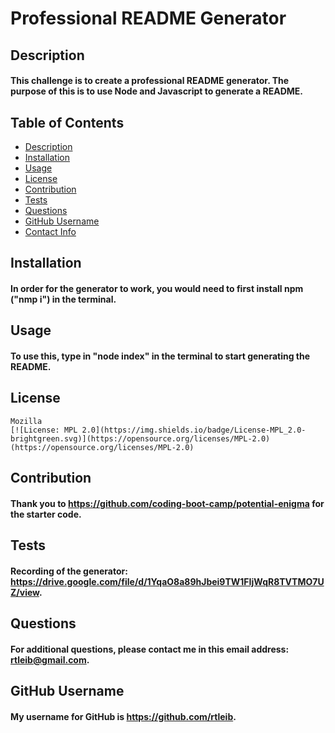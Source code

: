 # Professional README Generator
  ## Description
  #### This challenge is to create a professional README generator. The purpose of this is to use Node and Javascript to generate a README.
  ## Table of Contents
  * [Description](#description)
  * [Installation](#installation)
  * [Usage](#usage)
  * [License](#license)
  * [Contribution](#contribution)
  * [Tests](#tests)
  * [Questions](#questions)
  * [GitHub Username](#github-username)
  * [Contact Info](#contact-info)

  ## Installation
  #### In order for the generator to work, you would need to first install npm ("nmp i") in the terminal.
  ## Usage
  #### To use this, type in "node index" in the terminal to start generating the README.
  ## License
  
    Mozilla
    [![License: MPL 2.0](https://img.shields.io/badge/License-MPL_2.0-brightgreen.svg)](https://opensource.org/licenses/MPL-2.0)
    (https://opensource.org/licenses/MPL-2.0)
    
  ## Contribution
  #### Thank you to https://github.com/coding-boot-camp/potential-enigma for the starter code.
  ## Tests
  #### Recording of the generator:  https://drive.google.com/file/d/1YqaO8a89hJbei9TW1FIjWqR8TVTMO7UZ/view.
  ## Questions
  #### For additional questions, please contact me in this email address: rtleib@gmail.com.
  ## GitHub Username 
  #### My username for GitHub is https://github.com/rtleib.
